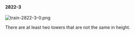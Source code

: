 #### 2822-3
![train-2822-3-0.png](https://github.com/lil-lab/nlvr/raw/master/nlvr/train/images/0/train-2822-3-0.png "train-2822-3-0.png")

There are at least two towers that are not the same in height.